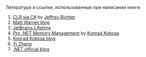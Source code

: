 Литература и ссылки, использованные при написании книги:

1. [CLR via C#](https://www.amazon.com/CLR-via-4th-Developer-Reference/dp/0735667454) by [Jeffrey Richter](https://github.com/JeffreyRichter)
2. [Matt Warren blog](https://mattwarren.org/)
3. [JetBrains Lifetime](https://www.jetbrains.com/help/resharper/sdk/Platform/Lifetime.html)
4. [Pro .NET Memory Management](https://prodotnetmemory.com/) by [Konrad Kokosa](https://twitter.com/konradkokosa)
5. [Konrad Kokosa blog](http://tooslowexception.com)
5. [Yi Zhang](https://yizhang82.dev/) 
6. [.NET official blog](https://devblogs.microsoft.com/dotnet/)